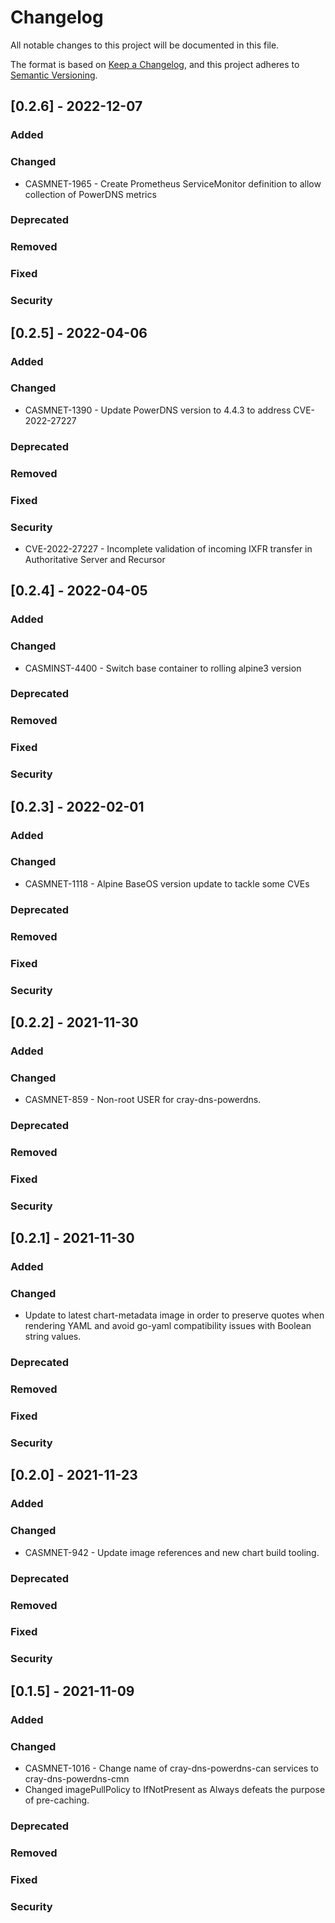 # Changelog

All notable changes to this project will be documented in this file.

The format is based on [Keep a Changelog](https://keepachangelog.com/en/1.0.0/),
and this project adheres to [Semantic Versioning](https://semver.org/spec/v2.0.0.html).

## [0.2.6] - 2022-12-07
### Added
### Changed
- CASMNET-1965 - Create Prometheus ServiceMonitor definition to allow collection of PowerDNS metrics
### Deprecated
### Removed
### Fixed
### Security

## [0.2.5] - 2022-04-06
### Added
### Changed
- CASMNET-1390 - Update PowerDNS version to 4.4.3 to address CVE-2022-27227
### Deprecated
### Removed
### Fixed
### Security
- CVE-2022-27227 - Incomplete validation of incoming IXFR transfer in Authoritative Server and Recursor

## [0.2.4] - 2022-04-05
### Added
### Changed
- CASMINST-4400 - Switch base container to rolling alpine3 version
### Deprecated
### Removed
### Fixed
### Security

## [0.2.3] - 2022-02-01
### Added
### Changed
- CASMNET-1118 - Alpine BaseOS version update to tackle some CVEs
### Deprecated
### Removed
### Fixed
### Security

## [0.2.2] - 2021-11-30
### Added
### Changed
- CASMNET-859 - Non-root USER for cray-dns-powerdns.
### Deprecated
### Removed
### Fixed
### Security

## [0.2.1] - 2021-11-30
### Added
### Changed
- Update to latest chart-metadata image in order to preserve quotes when rendering YAML and avoid go-yaml compatibility issues with Boolean string values.
### Deprecated
### Removed
### Fixed
### Security

## [0.2.0] - 2021-11-23
### Added
### Changed
- CASMNET-942 - Update image references and new chart build tooling. 
### Deprecated
### Removed
### Fixed
### Security

## [0.1.5] - 2021-11-09
### Added
### Changed
- CASMNET-1016 - Change name of cray-dns-powerdns-can services to cray-dns-powerdns-cmn
- Changed imagePullPolicy to IfNotPresent as Always defeats the purpose of pre-caching.
### Deprecated
### Removed
### Fixed
### Security

